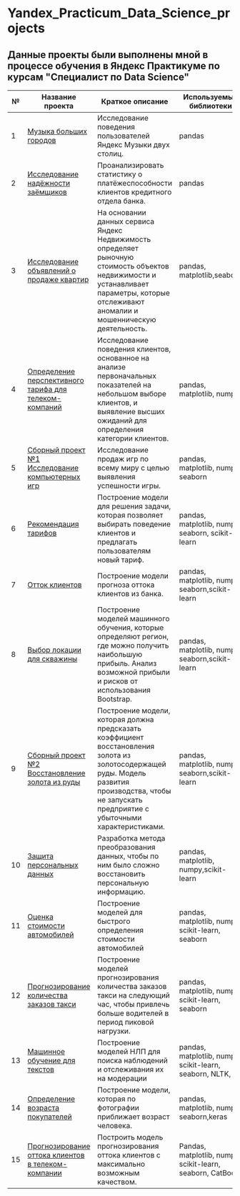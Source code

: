 # Yandex_Practicum_Data_Science_projects
## Данные проекты были выполнены мной в процессе обучения в Яндекс Практикуме по курсам "Специалист по Data Science"

| №  | Название проекта| Краткое описание | Используемые библиотеки |
| ------------- | ------------- |-----------------|-------------------- |  
| 1  | [Музыка больших городов](https://ya.cc/t/Y8_lJG5t3g9ZxW)| Исследование поведения пользователей Яндекс Музыки двух столиц.  | pandas |
| 2  | [Исследование надёжности заёмщиков](https://ya.cc/t/bmqiwwNE3g9cBv)  | Проанализировать статистику о платёжеспособности клиентов кредитного отдела банка.  | pandas  |
| 3  | [Исследование объявлений о продаже квартир](https://ya.cc/t/ju3nfjf53g9dro) | На основании данных сервиса Яндекс Недвижимость определяет рыночную стоимость объектов недвижимости и устанавливает параметры, которые отслеживают аномалии и мошенническую деятельность. |pandas, matplotlib,seaborn |
| 4  |[Определение перспективного тарифа для телеком-компаний](https://ya.cc/t/GBzuC2fw3g9ghb) |Исследование поведения клиентов, основанное на анализе первоначальных показателей на небольшом выборе клиентов, и выявление высших ожиданий для определения категории клиентов.  | pandas, matplotlib, numpy  |
| 5  | [Сборный проект №1 Исследование компьютерных игр](https://ya.cc/t/ofHveiQC3g9iHL)  |Исследование продаж игр по всему миру с целью выявления успешности игры.|pandas, matplotlib, numpy, seaborn|
| 6  | [Рекомендация тарифов](https://ya.cc/t/02y1H09d3g9jZA)|Построение модели для решения задачи, которая позволяет выбирать поведение клиентов и предлагать пользователям новый тариф.|pandas, matplotlib, numpy, seaborn, scikit-learn|
| 7  |[Отток клиентов](https://ya.cc/t/-RmQivNW3g9kAF)  |Построение модели прогноза оттока клиентов из банка.|pandas, matplotlib, numpy, seaborn,scikit-learn|
| 8  | [Выбор локации для скважины](https://ya.cc/t/BQgGkuLl3g9kdP)  |Построение моделей машинного обучения, которые определяют регион, где можно получить наибольшую прибыль. Анализ возможной прибыли и рисков от использования Bootstrap.|pandas, matplotlib, numpy, seaborn,scikit-learn|
| 9   | [Сборный проект №2 Восстановление золота из руды](https://ya.cc/t/Cm7lw1e-3g9mMS)|Построение модели, которая должна предсказать коэффициент восстановления золота из золотосодержащей руды. Модель развития производства, чтобы не запускать предприятие с убыточными характеристиками.|pandas, matplotlib, numpy, seaborn,scikit-learn|
| 10  | [Защита персональных данных](https://ya.cc/t/YILXPGCe3g9mwr) |Разработка метода преобразования данных, чтобы по ним было сложно восстановить персональную информацию.|pandas, matplotlib, numpy,scikit-learn|
| 11  |[Оценка стоимости автомобилей](https://ya.cc/t/F-h3_yot3g9nSy)  |Построение моделей для быстрого определения стоимости автомобилей|pandas, matplotlib, numpy, scikit-learn, seaborn|
| 12  |[Прогнозирование количества заказов такси](https://ya.cc/t/zEvF86Qf3g9nwx)|Построение моделей прогнозирования количества заказов такси на следующий час, чтобы привлечь больше водителей в период пиковой нагрузки.|pandas, matplotlib, numpy, scikit-learn, seaborn|
| 13  |[Машинное обучение для текстов](https://ya.cc/t/9D4M-uba3g9oYm)|Построение моделей НЛП для поиска наблюдений и отслеживания их на модерации|pandas, matplotlib, numpy, scikit-learn, seaborn, NLTK, re|
| 14  | [Определение возраста покупателей](https://ya.cc/t/7nf52GnJ3g9pC5) |Построение модели, которая по фотографии приближает возраст человека.|pandas, matplotlib, numpy, seaborn,keras|
| 15  |[Прогнозирование оттока клиентов в телеком-компании](https://ya.cc/t/pMv6RUg-3g9pp4) |Построить модель прогнозирования оттока клиентов с максимально возможным качеством.|Pandas, matplotlib, numpy, scikit-learn, seaborn, CatBoost|

